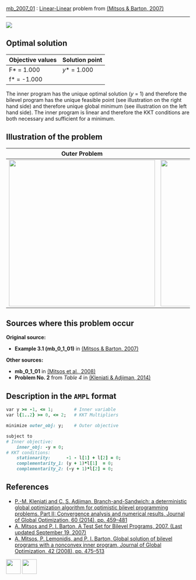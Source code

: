 [mb_2007_01](/BASBLib/LP-LP/mb_2007_01) : [Linear-Linear](/BASBLib/LP-LP-problems) problem from [(Mitsos & Barton, 2007)][Mitsos & Barton, 2007]

---

![](/BASBLib/images/mb_2007_01_eq.jpg)

## Optimal solution

Objective values   | Solution point    |
------------------ | ----------------- |
F* = 1.000         | _y_* = 1.000      |
f* = -1.000        |                   |

The inner program has the unique optimal solution (_y_ = 1) and therefore the bilevel program has the unique feasible point (see illustration on the right hand side) and therefore unique global minimum (see illustration on the left hand side).
The inner program is linear and therefore the KKT conditions are both necessary and sufficient for a minimum.

## Illustration of the problem

Outer Problem    | Inner Problem    |
---------------- | ---------------- |
<img src="/BASBLib/images/mb_2007_01_outer.jpg" width="400"> | <img src="/BASBLib/images/mb_2007_01_inner.jpg" width="400"> |

## Sources where this problem occur

__Original source:__

 - __Example 3.1 (mb\_0\_1\_01)__ in [(Mitsos & Barton, 2007)][Mitsos & Barton, 2007]

__Other sources:__

 - __mb\_0\_1\_01__ in [(Mitsos et al., 2008)][Mitsos et al., 2008]
 - __Problem No. 2__ from _Table 4_ in [(Kleniati & Adjiman, 2014)][Kleniati & Adjiman, 2014]

## Description in the `AMPL` format

```ruby
var y >= -1, <= 1;        # Inner variable
var l{1..2} >= 0, <= 2;   # KKT Multipliers

minimize outer_obj: y;    # Outer objective

subject to
# Inner objective:
    inner_obj: -y = 0;
# KKT conditions:
    stationarity:      -1 - l[1] + l[2] = 0;
    complementarity_1: (y + 1)*l[1]  = 0;
    complementarity_2: (-y + 1)*l[2] = 0;
```

##  References

 - [P.-M. Kleniati and C. S. Adjiman, Branch-and-Sandwich: a deterministic global optimization algorithm for optimistic bilevel programming problems. Part II: Convergence analysis and numerical results, Journal of Global Optimization, 60 (2014), pp. 459–481](https://doi.org/10.1007/s10898-013-0120-8)
 - [A. Mitsos and P. I. Barton, A Test Set for Bilevel Programs, 2007. (Last updated September 19, 2007)](https://www.researchgate.net/publication/228455291_A_test_set_for_bilevel_programs)
 - [A. Mitsos, P. Lemonidis, and P. I. Barton, Global solution of bilevel programs with a nonconvex inner program, Journal of Global Optimization, 42 (2008), pp. 475–513](https://doi.org/10.1007/s10898-007-9260-z)

[<img src="http://www.interupgrade.com/images/pfeil-backbutton.png" width="40" height="40">](/BASBLib/LP-LP-problems "Back to summary of LP-LP problems")
[<img src="https://cdn1.iconfinder.com/data/icons/MetroStation-PNG/128/MB__home.png" width="40" height="40">](/BASBLib/index "Back to homepage")

[Kleniati & Adjiman, 2014]: https://doi.org/10.1007/s10898-013-0120-8
[Mitsos & Barton, 2007]: https://www.researchgate.net/publication/228455291_A_test_set_for_bilevel_programs
[Mitsos et al., 2008]: https://doi.org/10.1007/s10898-007-9260-z

